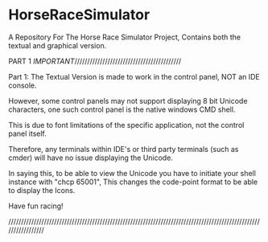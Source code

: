 # HorseRaceSimulator
A Repository For The Horse Race Simulator Project, Contains both the textual and graphical version.

PART 1 *IMPORTANT*//////////////////////////////////////////

Part 1: The Textual Version is made to work in the control panel, NOT an IDE console.

However, some control panels may not support displaying 8 bit Unicode characters, one such control panel is the native windows CMD shell.

This is due to font limitations of the specific application, not the control panel itself.

Therefore, any terminals within IDE's or third party terminals (such as cmder) will have no issue displaying the Unicode.

In saying this, to be able to view the Unicode you have to initiate your shell instance with "chcp 65001", This changes the code-point format to be able to display the Icons.

Have fun racing!

/////////////////////////////////////////////////////////////////////////////////////////////////////////////////